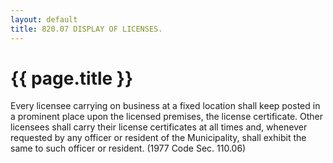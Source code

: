```yaml
---
layout: default 
title: 820.07 DISPLAY OF LICENSES.
---
```


{{ page.title }}
================

Every licensee carrying on business at a fixed location shall keep
posted in a prominent place upon the licensed premises, the license
certificate. Other licensees shall carry their license certificates at
all times and, whenever requested by any officer or resident of the
Municipality, shall exhibit the same to such officer or resident. (1977
Code Sec. 110.06)
